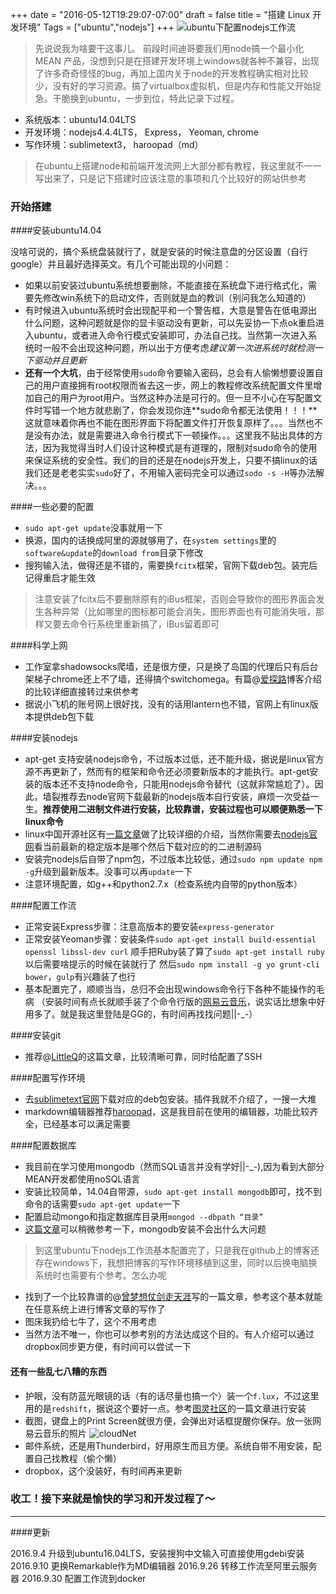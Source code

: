 +++
date = "2016-05-12T19:29:07-07:00"
draft = false
title = "搭建 Linux 开发环境"
Tags = ["ubuntu","nodejs"]
+++
![ubuntu下配置nodejs工作流](https://c1.staticflickr.com/3/2824/33457501351_1bb021123b.jpg)

>先说说我为啥要干这事儿。
前段时间迪哥要我们用node搞一个最小化 MEAN 产品，没想到只是在搭建开发环境上windows就各种不兼容，出现了许多奇奇怪怪的bug，再加上国内关于node的开发教程确实相对比较少，没有好的学习资源。搞了virtualbox虚拟机，但是内存和性能又开始捉急。干脆换到ubuntu，一步到位，特此记录下过程。

- 系统版本：ubuntu14.04LTS
- 开发环境：nodejs4.4.4LTS， Express， Yeoman, chrome
- 写作环境：sublimetext3， haroopad（md）

>在ubuntu上搭建node和前端开发流网上大部分都有教程，我这里就不一一写出来了，只是记下搭建时应该注意的事项和几个比较好的网站供参考

### 开始搭建

####安装ubuntu14.04

没啥可说的，搞个系统盘装就行了，就是安装的时候注意盘的分区设置（自行google）并且最好选择英文。有几个可能出现的小问题：

- 如果以前安装过ubuntu系统想要删除，不能直接在系统盘下进行格式化，需要先修改win系统下的启动文件，否则就是血的教训（别问我怎么知道的）
- 有时候进入ubuntu系统时会出现配平和一个警告框，大意是警告在低电源出什么问题，这种问题就是你的显卡驱动没有更新，可以先妥协一下点ok重启进入ubuntu，或者进入命令行模式安装即可，办法自己找。当然第一次进入系统时一般不会出现这种问题，所以出于方便考虑*建议第一次进系统时就检测一下驱动并且更新*
- **还有一个大坑**，由于经常使用`sudo`命令要输入密码，总会有人偷懒想要设置自己的用户直接拥有root权限而省去这一步，网上的教程修改系统配置文件里增加自己的用户为root用户。当然这种办法是可行的。但一旦不小心在写配置文件时写错一个地方就悲剧了，你会发现你连**sudo命令都无法使用！！！**这就意味着你再也不能在图形界面下将配置文件打开恢复原样了。。。当然也不是没有办法，就是需要进入命令行模式下一顿操作。。。这里我不贴出具体的方法，因为我觉得当时人们设计这种模式是有道理的，限制对sudo命令的使用来保证系统的安全性。我们的目的还是在nodejs开发上，只要不搞linux的话我们还是老老实实`sudo`好了，不用输入密码完全可以通过`sodo -s -H`等办法解决。。。

####一些必要的配置

- `sudo apt-get update`没事就用一下
- 换源，国内的话换成阿里的源就够用了，在`system settings`里的`software&update`的`download from`目录下修改
- 搜狗输入法，做得还是不错的，需要换`fcitx`框架，官网下载deb包。装完后记得重启才能生效
>注意安装了fcitx后不要删除原有的iBus框架，否则会导致你的图形界面会发生各种异常（比如哪里的图标都可能会消失，图形界面也有可能消失哦，那样又要去命令行系统里重新搞了，iBus留着即可


####科学上网
- 工作室拿shadowsocks爬墙，还是很方便，只是换了岛国的代理后只有后台架梯子chrome还上不了墙，还得搞个switchomega。有篇@[爱探路](http://aitanlu.com/ubuntu-shadowsocks-ke-hu-duan-pei-zhi.html)博客介绍的比较详细直接转过来供参考
- 据说小飞机的账号网上很好找，没有的话用lantern也不错，官网上有linux版本提供deb包下载

####安装nodejs
- apt-get 支持安装nodejs命令，不过版本过低，还不能升级，据说是linux官方源不再更新了，然而有的框架和命令还必须要新版本的才能执行。apt-get安装的版本还不支持node命令，只能用nodejs命令替代（这就非常尴尬了）。因此，墙裂推荐去node官网下载最新的nodejs版本自行安装，麻烦一次受益一生。**推荐使用二进制文件进行安装，比较靠谱，安装过程也可以顺便熟悉一下linux命令**
- linux中国开源社区有[一篇文章](http://linux.cn/article-5766-1.html)做了比较详细的介绍，当然你需要去[nodejs官网](http://nodejs.org/en/)看当前最新的稳定版本是哪个然后下载对应的的二进制源码
- 安装完nodejs后自带了npm包，不过版本比较低，通过`sudo npm update npm -g`升级到最新版本。没事可以再`update`一下
- 注意环境配置，如g++和python2.7.x（检查系统内自带的python版本）

####配置工作流
- 正常安装Express步骤：注意高版本的要安装`express-generator`
- 正常安装Yeoman步骤：安装条件`sudo apt-get install build-essential openssl libssl-dev curl`
顺手把Ruby装了算了`sudo apt-get install ruby`以后需要啥提示的时候在装就行了
然后`sudo npm install -g yo grunt-cli bower`，`gulp`有兴趣装了也行
- 基本配置完了，顺顺当当，总归不会出现windows命令行下各种不能操作的毛病
（安装时间有点长就顺手装了个命令行版的[网易云音乐](http://github.com/darknessomi/musicbox)，说实话比想象中好用多了。就是我这里登陆是GG的，有时间再找找问题||-_-）

####安装git
- 推荐@[LittleQ](http://sjq597.github.io/2015/10/25/Ubuntu-14-04-%E5%AE%89%E8%A3%85git/)的这篇文章，比较清晰可靠，同时给配置了SSH

####配置写作环境
- 去[sublimetext官网](http://www.sublimetext.com/)下载对应的deb包安装。插件我就不介绍了，一搜一大堆
- markdown编辑器推荐[haroopad](http://pad.haroopress.com/user.html)，这是我目前在使用的编辑器，功能比较齐全，已经基本可以满足需要

####配置数据库
- 我目前在学习使用mongodb（然而SQL语言并没有学好||-_-),因为看到大部分MEAN开发都使用noSQL语言
- 安装比较简单，14.04自带源，`sudo apt-get install mongodb`即可，找不到命令的话需要`sudo apt-get update`一下
- 配置启动mongo和指定数据库目录用`mongod --dbpath “目录”`
- [这篇文章](http://www.bitscn.com/pdb/otherdb/201501/442949.html)可以稍微参考一下，mongodb安装不会出什么大问题

>到这里ubuntu下nodejs工作流基本配置完了，只是我在github上的博客还存在windows下，我想把博客的写作环境移植到这里，同时以后换电脑换系统时也需要有个参考。怎么办呢
- 找到了一个比较靠谱的@[曾梦想仗剑走天涯](http://kwangka.github.io/2015/01/17/how-to-synchronize-blog/)写的一篇文章，参考这个基本就能在任意系统上进行博客文章的写作了
- 图床我扔给七牛了，这个不用考虑
- 当然方法不唯一，你也可以参考别的方法达成这个目的。有人介绍可以通过dropbox同步更方便，有时间可以尝试一下

#### 还有一些乱七八糟的东西
- 护眼，没有防蓝光眼镜的话（有的话尽量也搞一个）装一个`f.lux`，不过这里用的是`redshift`，据说这个要好一点。参考[图灵社区](http://www.ituring.com.cn/article/211486)的一篇文章进行安装
- 截图，键盘上的Print Screen就很方便，会弹出对话框提醒你保存。放一张网易云音乐的照片
![cloudNet](https://c1.staticflickr.com/3/2916/33457490061_8ba9ac7803_b.jpg)
- 邮件系统，还是用Thunderbird，好用原生而且方便。系统自带不用安装，配置自己找教程（偷个懒）
- dropbox，这个没装好，有时间再来更新

### 收工！接下来就是愉快的学习和开发过程了～
----
####更新
>
2016.9.4	升级到ubuntu16.04LTS，安装搜狗中文输入可直接使用gdebi安装
2016.9.10	更换Remarkable作为MD编辑器
2016.9.26	转移工作流至阿里云服务器
2016.9.30	配置工作流到docker

